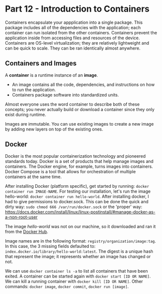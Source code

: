 # Part 12 - Introduction to Containers

Containers encapsulate your appplication into a single package. This package includes all of the dependencies with the application; each container can run isolated from the other containers. Containers prevent the application inside from accessing files and resources of the device. Containers are OS-level virtualization; they are relatively lightweight and can be quick to scale. They can be ran identically almost anywhere.

## Containers and Images

A **container** is a runtime instance of an **image**.

- An image contains all the code, dependencies, and instructions on how to run the application.
- Containers package software into standardized units.

Almost everyone uses the word container to describe both of these concepts; you never actually build or download a container since they only exist during runtime.

Images are immutable. You can use existing images to create a new image by adding new layers on top of the existing ones.

## Docker

Docker is the most popular containerization technology and pioneered standards today. Docker is a set of products that help manage images and containers. The Docker engine, for example, turns images into containers. Docker Compose is a tool that allows for orchestration of multiple containers at the same time.

After installing Docker (platform specific), get started by running: `docker container run IMAGE-NAME`. For testing our installation, let's run the image hello-world: `docker container run hello-world`. After installing docker, I had to give permissions to docker.sock. This can be done the quick and dirty way: `sudo chmod 666 /var/run/docker.sock` or the 'proper' way: https://docs.docker.com/install/linux/linux-postinstall/#manage-docker-as-a-non-root-user

The image *hello-world* was not on our machine, so it downloaded and ran it from the [Docker Hub](https://hub.docker.com/_/hello-world).

Image names are in the following format: `registry/organization/image:tag`. In this case, the 3 missing fields defaulted to: `index.docker.io/library/hello-world:latest`. The digest is a unique hash that represent the image; it represents whether an image has changed or not.

We can use `docker container ls -a` to list all containers that have been exited. A container can be started again with `docker start [ID OR NAME]`. We can kill a running container with `docker kill [ID OR NAME]`. Other commands: `docker image`, `docker commit`, `docker run [image]`.

